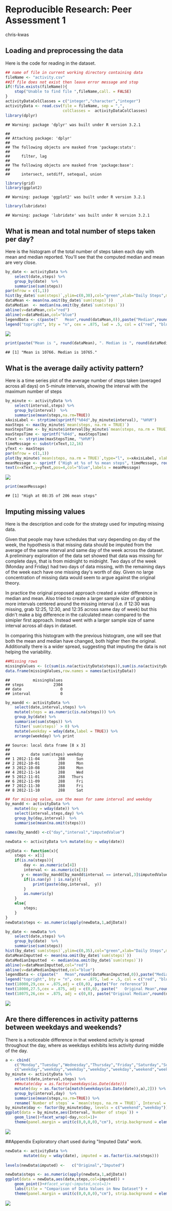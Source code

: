 # Reproducible Research: Peer Assessment 1
chris-kwas  
## Loading and preprocessing the data
Here is the code for reading in the dataset.

```r
## name of file in current working directory containing data
fileName <- "activity.csv" 
##If file does not exist then leave error message and stop
if(!file.exists(fileName)){ 
    stop("Unable to find file ",fileName,call. = FALSE)
}
activityDataColClasses = c("integer","character","integer")
activityData <- read.csv(file = fileName, sep = ",", 
                         colClasses =  activityDataColClasses)
library(dplyr)
```

```
## Warning: package 'dplyr' was built under R version 3.2.1
```

```
## 
## Attaching package: 'dplyr'
## 
## The following objects are masked from 'package:stats':
## 
##     filter, lag
## 
## The following objects are masked from 'package:base':
## 
##     intersect, setdiff, setequal, union
```

```r
library(grid) 
library(ggplot2)
```

```
## Warning: package 'ggplot2' was built under R version 3.2.1
```

```r
library(lubridate)
```

```
## Warning: package 'lubridate' was built under R version 3.2.1
```

## What is mean and total number of steps taken per day?
Here is the histogram of the total number of steps taken each day with mean and median reported.  You'll see that the computed median and mean are very close.

```r
by_date <- activityData %>% 
    select(date,steps) %>%
    group_by(date)  %>%
    summarise(sum(steps))
par(mfrow = c(1,1))
hist(by_date$`sum(steps)`,ylim=c(0,30),col="green",xlab="Daily Steps",main = "Histogram of Daily Steps")
dataMean <- mean(na.omit(by_date$`sum(steps)`))
dataMedian  <- median(na.omit(by_date$`sum(steps)`))
abline(v=dataMean,col="red")
abline(v=dataMedian,col="blue")
legendData <- c(paste("   Mean",round(dataMean,0)),paste("Median",round(dataMedian,0)))
legend("topright", bty = "n", cex = .875, lwd = .5, col = c("red", "blue"), xjust = 0, legend = legendData)
```

![](PA1_template_files/figure-html/unnamed-chunk-2-1.png) 

```r
print(paste("Mean is ", round(dataMean), ". Median is ", round(dataMedian), ".",sep=""))
```

```
## [1] "Mean is 10766. Median is 10765."
```

## What is the average daily activity pattern?
Here is a time series plot of the average number of steps taken (averaged across all days) on 5-minute intervals, showing the interval with the maximum number of steps

```r
by_minute <- activityData %>%
    select(interval,steps) %>%
    group_by(interval)  %>%
    summarise(mean(steps,na.rm=TRUE))
xAxisLabel <- strptime(sprintf("%04d",by_minute$interval), "%H%M")
maxSteps <- max(by_minute$`mean(steps, na.rm = TRUE)`)
maxStepsTime <- by_minute$interval[by_minute$`mean(steps, na.rm = TRUE)` == maxSteps]
maxStepsTime <- sprintf("%04d", maxStepsTime)
xText <- strptime(maxStepsTime, "%H%M")
timeMessage <- substr(xText,12,16)
yText <- maxSteps 
par(mfrow = c(1,1))
plot(by_minute$`mean(steps, na.rm = TRUE)`,type="l", x=xAxisLabel, xlab="Time", ylab="Steps", main="Average Daily Activity")
meanMessage <- sprintf ("High at %s of %s mean steps", timeMessage, round(maxSteps))
text(x=xText,y=yText,pos=4,col="blue",labels = meanMessage)
```

![](PA1_template_files/figure-html/unnamed-chunk-3-1.png) 

```r
print(meanMessage)
```

```
## [1] "High at 08:35 of 206 mean steps"
```

## Imputing missing values
Here is the description and code for the strategy used for imputing missing data.

Given that people may have schedules that vary depending on day of the week, the hypothesis is that missing data should be imputed from the average of the same interval and same day of the week across the dataset.  A preliminary exploration of the data set showed that data was missing for complete days, that is from midnight to midnight.  Two days of the week (Monday and Friday) had two days of data missing, with the remaining days of the week each have one missing day's worth of day.  Given no large concentration of missing data would seem to argue against the original theory.

In practice the original proposed approach created a wider difference in median and mean.  Also tried to create a larger sample size of grabbing more intervals centered around the missing interval (i.e. if 12:30 was missing, grab 12:25, 12:30, and 12:35 across same day of week) but this didn't make a big difference in the calculated mean compared to the simipler first approach.  Instead went with a larger sample size of same interval across all days in dataset.

In comparing this histogram with the previous histogram, one will see that both the mean and median have changed, both higher then the original.  Additionally there is a wider spread, suggesting that imputing the data is not helping the variability. 


```r
##Missing rows
missingValues <- (c(sum(is.na(activityData$steps)),sum(is.na(activityData$interval)),sum(is.na(activityData$date))))
data.frame(missingValues,row.names = names(activityData))
```

```
##          missingValues
## steps             2304
## date                 0
## interval             0
```

```r
by_mandd <- activityData %>%
    select(date,interval,steps) %>%
    mutate(steps = as.numeric(is.na(steps))) %>%
    group_by(date) %>%
    summarise(sum(steps)) %>%
    filter(`sum(steps)` > 0) %>%
    mutate(weekday = wday(date,label = TRUE)) %>%
    arrange(weekday) %>% print
```

```
## Source: local data frame [8 x 3]
## 
##         date sum(steps) weekday
## 1 2012-11-04        288     Sun
## 2 2012-10-01        288     Mon
## 3 2012-10-08        288     Mon
## 4 2012-11-14        288     Wed
## 5 2012-11-01        288   Thurs
## 6 2012-11-09        288     Fri
## 7 2012-11-30        288     Fri
## 8 2012-11-10        288     Sat
```

```r
## for missing value, use the mean for same interval and weekday
by_mandd <- activityData %>%
    mutate(day = wday(date)) %>%
    select(interval,steps,day) %>%
    group_by(day,interval)  %>%
    summarise(mean(na.omit(steps)))

names(by_mandd) <-c("day","interval","imputedValue")

newData <- activityData %>% mutate(day = wday(date))

adjData <- function(x){
    steps <- x[1]
    if(is.na(steps)){
        day <- as.numeric(x[4])
        interval <- as.numeric(x[3])
       y <- mean(by_mandd[by_mandd$interval == interval,3]$imputedValue)
        if(is.nan(y) | is.na(y)){
            print(paste(day,interval,  y))
        }
        as.numeric(y)
    }
    else{
        steps;
    }
}
newData$steps <- as.numeric(apply(newData,1,adjData))

by_date <- newData %>% 
    select(date,steps) %>%
    group_by(date)  %>%
    summarise(sum(steps))
hist(by_date$`sum(steps)`,ylim=c(0,35),col="green",xlab="Daily Steps",main = "Histogram of Daily Steps with Imputed Data")
dataMeanImputted <- mean(na.omit(by_date$`sum(steps)`))
dataMedianImputted  <- median(na.omit(by_date$`sum(steps)`))
abline(v=dataMeanImputted,col="red")
abline(v=dataMedianImputted,col="blue")
legendData <- c(paste("   Mean",round(dataMeanImputted,0)),paste("Median",round(dataMedianImputted,0)))
legend("topright", bty = "n", cex = .875, lwd = .5, col = c("red", "blue"), xjust = 0, legend = legendData) 
text(18000,29,cex = .875,adj = c(0,0), paste("For reference"))
text(18000,27.5,cex = .875, adj = c(0,0), paste("   Original Mean",round(dataMean,0)))
text(18075,26,cex = .875, adj = c(0,0), paste("Original Median",round(dataMedian,0)))
```

![](PA1_template_files/figure-html/unnamed-chunk-4-1.png) 

## Are there differences in activity patterns between weekdays and weekends?

There is a noticeable difference in that weekend activity is spread throughout the day, where as weekdays exhibits less activity during middle of the day.

```r
a <- cbind(
    c("Monday","Tuesday","Wednesday","Thursday","Friday","Saturday","Sunday"),
    c("weekday","weekday","weekday","weekday","weekday","weekend","weekend"))
by_minute <- activityData %>%
    select(date,interval,steps) %>%
    ##mutate(day = as.factor(weekdays(as.Date(date)))
    mutate(day = as.factor(a[match(weekdays(as.Date(date)),a),2])) %>%
    group_by(interval,day)  %>%
    summarise(mean(steps,na.rm=TRUE)) %>%
    rename(`Number of steps` = `mean(steps, na.rm = TRUE)`, Interval = interval) 
by_minute$day <- factor(by_minute$day, levels = c("weekend","weekday"))
ggplot(data = by_minute,aes(Interval,`Number of steps`)) + 
    geom_line()+facet_wrap(~day,ncol=1)+
    theme(panel.margin = unit(c(0,0,0,0),"cm"), strip.background = element_rect(fill="lightpink"))
```

![](PA1_template_files/figure-html/unnamed-chunk-5-1.png) 


##Appendix
Exploratory chart used during "Imputed Data" work.


```r
newData <- activityData %>%
        mutate(day = wday(date), imputed = as.factor(is.na(steps))) 
       
levels(newData$imputed) <-   c("Original","Imputed")

newData$steps <- as.numeric(apply(newData,1,adjData))
ggplot(data = newData,aes(date,steps,col=imputed)) + 
    geom_point()+#facet_wrap(~imputed,ncol=1)+
    labs(title = "Comparison of Data Values in New Dataset") +
    theme(panel.margin = unit(c(0,0,0,0),"cm"), strip.background = element_rect(fill="lightpink"))
```

![](PA1_template_files/figure-html/unnamed-chunk-6-1.png) 
